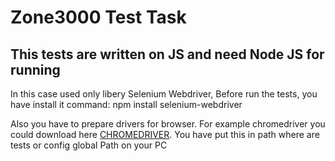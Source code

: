 # Zone3000 Test Task

## This tests are written on JS and need Node JS for running

In this case used only libery Selenium Webdriver, Before run the tests, you have install it command: npm install selenium-webdriver

Also you have to prepare drivers for browser. For example chromedriver you could download here [CHROMEDRIVER](https://chromedriver.chromium.org/downloads, "CHROMEDRIVER"). You have put this in path where are tests or config global Path on your PC
